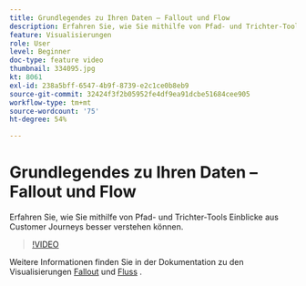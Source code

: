 ```yaml
---
title: Grundlegendes zu Ihren Daten – Fallout und Flow
description: Erfahren Sie, wie Sie mithilfe von Pfad- und Trichter-Tools Einblicke aus Customer Journeys besser verstehen können.
feature: Visualisierungen
role: User
level: Beginner
doc-type: feature video
thumbnail: 334095.jpg
kt: 8061
exl-id: 238a5bff-6547-4b9f-8739-e2c1ce0b8eb9
source-git-commit: 32424f3f2b05952fe4df9ea91dcbe51684cee905
workflow-type: tm+mt
source-wordcount: '75'
ht-degree: 54%

---
```


# Grundlegendes zu Ihren Daten – Fallout und Flow

Erfahren Sie, wie Sie mithilfe von Pfad- und Trichter-Tools Einblicke aus Customer Journeys besser verstehen können.

>[!VIDEO](https://video.tv.adobe.com/v/334095/?quality=12&learn=on)

Weitere Informationen finden Sie in der Dokumentation zu den Visualisierungen [Fallout](https://experienceleague.adobe.com/docs/analytics/analyze/analysis-workspace/visualizations/fallout/fallout-flow.html?lang=en) und [Fluss](https://experienceleague.adobe.com/docs/analytics/analyze/analysis-workspace/visualizations/flow/flow.html?lang=en) .
